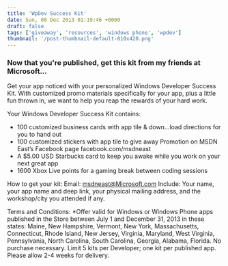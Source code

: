 ```yaml
---
title: 'WpDev Success Kit'
date: Sun, 08 Dec 2013 01:19:46 +0000
draft: false
tags: ['giveaway', 'resources', 'windows phone', 'wpdev']
thumbnail: '/post-thumbnail-default-810x420.png'
---
```


### Now that you're published, get this kit from my friends at Microsoft...

Get your app noticed with your personalized Windows Developer Success Kit. With customized promo materials specifically for your app, plus a little fun thrown in, we want to help you reap the rewards of your hard work.

Your Windows Developer Success Kit contains:

*   100 customized business cards with app tile & down...load directions for you to hand out
*   100 customized stickers with app tile to give away Promotion on MSDN East’s Facebook page facebook.com/msdneast
*   A $5.00 USD Starbucks card to keep you awake while you work on your next great app
*   1600 Xbox Live points for a gaming break between coding sessions

How to get your kit: Email: [msdneast@Microsoft.com](mailto:msdneast@Microsoft.com) Include: Your name, your app name and deep link, your physical mailing address, and the workshop/city you attended if any.

Terms and Conditions: \*Offer valid for Windows or Windows Phone apps published in the Store between July 1 and December 31, 2013 in these states: Maine, New Hampshire, Vermont, New York, Massachusetts, Connecticut, Rhode Island, New Jersey, Virginia, Maryland, West Virginia, Pennsylvania, North Carolina, South Carolina, Georgia, Alabama, Florida. No purchase necessary. Limit 5 kits per Developer; one kit per published app. Please allow 2-4 weeks for delivery.